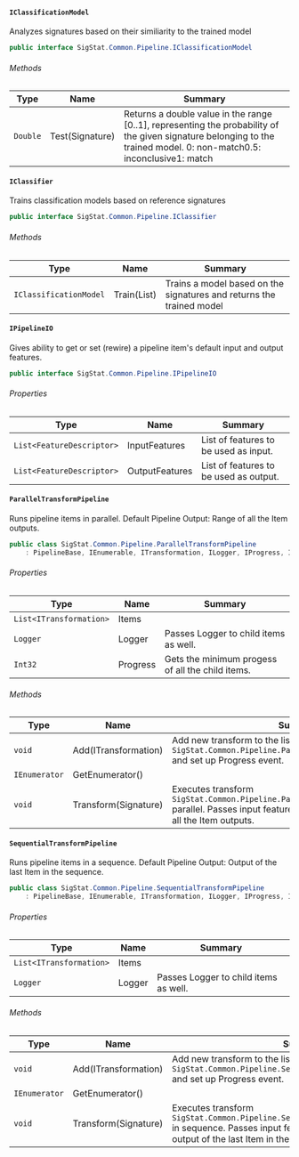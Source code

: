 #### `IClassificationModel`

Analyzes signatures based on their similiarity to the trained model
```csharp
public interface SigStat.Common.Pipeline.IClassificationModel

```

###### Methods

| Type | Name | Summary | 
| --- | --- | --- | 
| `Double` | Test(Signature) | Returns a double value in the range [0..1], representing the probability of the given signature belonging to the trained model.  <list type="bullet"><item>0: non-match</item><item>0.5: inconclusive</item><item>1: match</item></list> | 


#### `IClassifier`

Trains classification models based on reference signatures
```csharp
public interface SigStat.Common.Pipeline.IClassifier

```

###### Methods

| Type | Name | Summary | 
| --- | --- | --- | 
| `IClassificationModel` | Train(List<Signature>) | Trains a model based on the signatures and returns the trained model | 


#### `IPipelineIO`

Gives ability to get or set (rewire) a pipeline item's default input and output features.
```csharp
public interface SigStat.Common.Pipeline.IPipelineIO

```

###### Properties

| Type | Name | Summary | 
| --- | --- | --- | 
| `List<FeatureDescriptor>` | InputFeatures | List of features to be used as input. | 
| `List<FeatureDescriptor>` | OutputFeatures | List of features to be used as output. | 


#### `ParallelTransformPipeline`

Runs pipeline items in parallel.  <para>Default Pipeline Output: Range of all the Item outputs.</para>
```csharp
public class SigStat.Common.Pipeline.ParallelTransformPipeline
    : PipelineBase, IEnumerable, ITransformation, ILogger, IProgress, IPipelineIO

```

###### Properties

| Type | Name | Summary | 
| --- | --- | --- | 
| `List<ITransformation>` | Items |  | 
| `Logger` | Logger | Passes Logger to child items as well. | 
| `Int32` | Progress | Gets the minimum progess of all the child items. | 


###### Methods

| Type | Name | Summary | 
| --- | --- | --- | 
| `void` | Add(ITransformation) | Add new transform to the list. Pass `SigStat.Common.Pipeline.ParallelTransformPipeline.Logger` and set up Progress event. | 
| `IEnumerator` | GetEnumerator() |  | 
| `void` | Transform(Signature) | Executes transform `SigStat.Common.Pipeline.ParallelTransformPipeline.Items` parallel.  Passes input features for each.  Output is a range of all the Item outputs. | 


#### `SequentialTransformPipeline`

Runs pipeline items in a sequence.  <para>Default Pipeline Output: Output of the last Item in the sequence.</para>
```csharp
public class SigStat.Common.Pipeline.SequentialTransformPipeline
    : PipelineBase, IEnumerable, ITransformation, ILogger, IProgress, IPipelineIO

```

###### Properties

| Type | Name | Summary | 
| --- | --- | --- | 
| `List<ITransformation>` | Items |  | 
| `Logger` | Logger | Passes Logger to child items as well. | 


###### Methods

| Type | Name | Summary | 
| --- | --- | --- | 
| `void` | Add(ITransformation) | Add new transform to the list. Pass `SigStat.Common.Pipeline.SequentialTransformPipeline.Logger` and set up Progress event. | 
| `IEnumerator` | GetEnumerator() |  | 
| `void` | Transform(Signature) | Executes transform `SigStat.Common.Pipeline.SequentialTransformPipeline.Items` in sequence.  Passes input features for each.  Output is the output of the last Item in the sequence. | 


